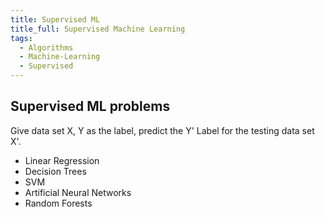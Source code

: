 ```yaml
---
title: Supervised ML
title_full: Supervised Machine Learning
tags:
  - Algorithms
  - Machine-Learning
  - Supervised
---
```


## Supervised ML problems

Give data set X, Y as the label, predict the Y' Label for the testing data set X'.

* Linear Regression
* Decision Trees
* SVM
* Artificial Neural Networks
* Random Forests
  